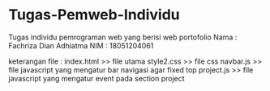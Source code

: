 # Tugas-Pemweb-Individu
Tugas individu pemrograman web yang berisi web portofolio
Nama : Fachriza Dian Adhiatma
NIM : 18051204061

keterangan file :
index.html >> file utama
style2.css >> file css
navbar.js >> file javascript yang mengatur bar navigasi agar fixed top
project.js >> file javascript yang mengatur event pada section project
